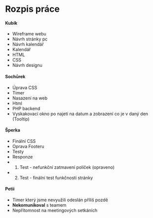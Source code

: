 # Rozpis práce

#### Kubík
- Wireframe webu
- Návrh stránky pc
- Návrh kalendář
- Kalendář
- HTML 
- CSS
- Návrh designu 

#### Sochůrek
- Úprava CSS
- Timer 
- Nasazení na web 
- Html
- PHP backend
- Vyskakovací okno po najetí na datum a zobrazení co je v daný den (Tooltip)

#### Šperka
- Finální CSS
- Oprava Footeru
- Testy
- Responze 
- 1. Test - nefunkční zatmavení políček (opraveno)
- 2. Test - finální test funkčnosti stránky

#### Petii
- Timer který jsme nevyužili odeslán příliš pozdě
- **Nekomunikoval** s teamem
- Nepřítomnost na meetingových setkáních
